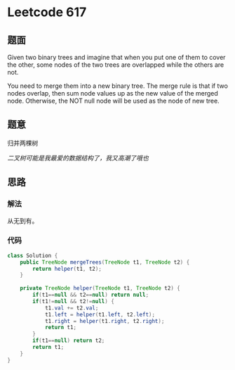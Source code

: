 # Leetcode 617
## 题面
Given two binary trees and imagine that when you put one of them to cover the other,
 some nodes of the two trees are overlapped while the others are not.

You need to merge them into a new binary tree. 
The merge rule is that if two nodes overlap, then sum node values up as the new value of the merged node. Otherwise, the NOT null node will be used as the node of new tree.
## 题意
归并两棵树

*二叉树可能是我最爱的数据结构了，我又高潮了哦也*
## 思路
### 解法
从无到有。
### 代码
```java
class Solution {
    public TreeNode mergeTrees(TreeNode t1, TreeNode t2) {
        return helper(t1, t2);
    }
    
    private TreeNode helper(TreeNode t1, TreeNode t2) {
        if(t1==null && t2==null) return null;
        if(t1!=null && t2!=null) {
            t1.val += t2.val;
            t1.left = helper(t1.left, t2.left);
            t1.right = helper(t1.right, t2.right);
            return t1;
        }
        if(t1==null) return t2;
        return t1;
    }
}
```